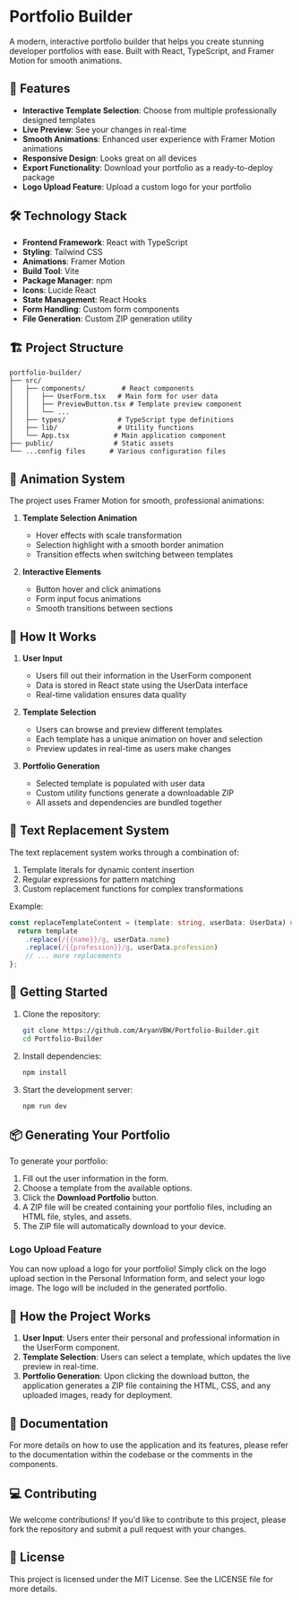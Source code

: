 # Portfolio Builder

A modern, interactive portfolio builder that helps you create stunning developer portfolios with ease. Built with React, TypeScript, and Framer Motion for smooth animations.

## 🌟 Features

- **Interactive Template Selection**: Choose from multiple professionally designed templates
- **Live Preview**: See your changes in real-time
- **Smooth Animations**: Enhanced user experience with Framer Motion animations
- **Responsive Design**: Looks great on all devices
- **Export Functionality**: Download your portfolio as a ready-to-deploy package
- **Logo Upload Feature**: Upload a custom logo for your portfolio

## 🛠️ Technology Stack

- **Frontend Framework**: React with TypeScript
- **Styling**: Tailwind CSS
- **Animations**: Framer Motion
- **Build Tool**: Vite
- **Package Manager**: npm
- **Icons**: Lucide React
- **State Management**: React Hooks
- **Form Handling**: Custom form components
- **File Generation**: Custom ZIP generation utility

## 🏗️ Project Structure

```
portfolio-builder/
├── src/
│   ├── components/         # React components
│   │   ├── UserForm.tsx   # Main form for user data
│   │   ├── PreviewButton.tsx # Template preview component
│   │   └── ...
│   ├── types/             # TypeScript type definitions
│   ├── lib/               # Utility functions
│   └── App.tsx           # Main application component
├── public/               # Static assets
└── ...config files      # Various configuration files
```

## 💫 Animation System

The project uses Framer Motion for smooth, professional animations:

1. **Template Selection Animation**
   - Hover effects with scale transformation
   - Selection highlight with a smooth border animation
   - Transition effects when switching between templates

2. **Interactive Elements**
   - Button hover and click animations
   - Form input focus animations
   - Smooth transitions between sections

## 🔄 How It Works

1. **User Input**
   - Users fill out their information in the UserForm component
   - Data is stored in React state using the UserData interface
   - Real-time validation ensures data quality

2. **Template Selection**
   - Users can browse and preview different templates
   - Each template has a unique animation on hover and selection
   - Preview updates in real-time as users make changes

3. **Portfolio Generation**
   - Selected template is populated with user data
   - Custom utility functions generate a downloadable ZIP
   - All assets and dependencies are bundled together

## 🔧 Text Replacement System

The text replacement system works through a combination of:
1. Template literals for dynamic content insertion
2. Regular expressions for pattern matching
3. Custom replacement functions for complex transformations

Example:
```typescript
const replaceTemplateContent = (template: string, userData: UserData) => {
  return template
    .replace(/{{name}}/g, userData.name)
    .replace(/{{profession}}/g, userData.profession)
    // ... more replacements
};
```

## 🚀 Getting Started

1. Clone the repository:
   ```bash
   git clone https://github.com/AryanVBW/Portfolio-Builder.git
   cd Portfolio-Builder
   ```
2. Install dependencies:
   ```bash
   npm install
   ```
3. Start the development server:
   ```bash
   npm run dev
   ```

## 📦 Generating Your Portfolio

To generate your portfolio:
1. Fill out the user information in the form.
2. Choose a template from the available options.
3. Click the **Download Portfolio** button.
4. A ZIP file will be created containing your portfolio files, including an HTML file, styles, and assets.
5. The ZIP file will automatically download to your device.

### Logo Upload Feature

You can now upload a logo for your portfolio! Simply click on the logo upload section in the Personal Information form, and select your logo image. The logo will be included in the generated portfolio.

## 🌟 How the Project Works

1. **User Input**: Users enter their personal and professional information in the UserForm component.
2. **Template Selection**: Users can select a template, which updates the live preview in real-time.
3. **Portfolio Generation**: Upon clicking the download button, the application generates a ZIP file containing the HTML, CSS, and any uploaded images, ready for deployment.

## 📝 Documentation

For more details on how to use the application and its features, please refer to the documentation within the codebase or the comments in the components.

## 💻 Contributing

We welcome contributions! If you'd like to contribute to this project, please fork the repository and submit a pull request with your changes.

## 📄 License

This project is licensed under the MIT License. See the LICENSE file for more details.
